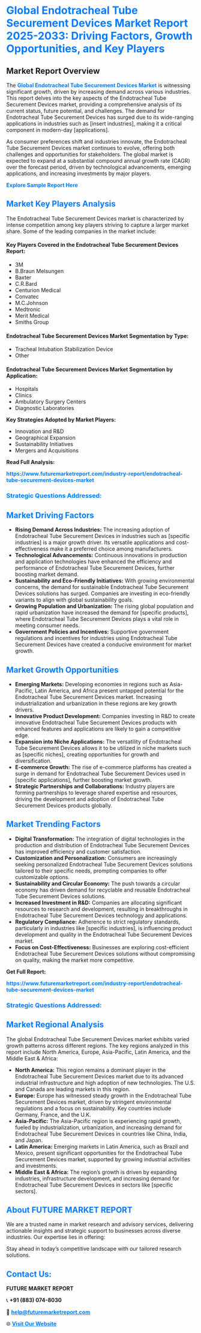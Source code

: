 <h1 style="color: #007BFF;">Global Endotracheal Tube Securement Devices Market Report 2025-2033: Driving Factors, Growth Opportunities, and Key Players</h1>

<section id="overview">
<h2>Market Report Overview</h2>
<p>The <a href="https://www.futuremarketreport.com/industry-report/endotracheal-tube-securement-devices-market" style="color: #007BFF; text-decoration: none;"><strong>Global Endotracheal Tube Securement Devices Market</strong></a> is witnessing significant growth, driven by increasing demand across various industries. This report delves into the key aspects of the Endotracheal Tube Securement Devices market, providing a comprehensive analysis of its current status, future potential, and challenges. The demand for Endotracheal Tube Securement Devices has surged due to its wide-ranging applications in industries such as [insert industries], making it a critical component in modern-day [applications].</p>
<p>As consumer preferences shift and industries innovate, the Endotracheal Tube Securement Devices market continues to evolve, offering both challenges and opportunities for stakeholders. The global market is expected to expand at a substantial compound annual growth rate (CAGR) over the forecast period, driven by technological advancements, emerging applications, and increasing investments by major players.</p>
</section>

<section id="overview">
<p><a href="https://www.futuremarketreport.com/request-sample/reportId=88655" style="color: #007BFF; text-decoration: none;"><strong>Explore Sample Report Here</strong></a></p>
</section>

<section id="key-players">
<h2 style="color: #007BFF;">Market Key Players Analysis</h2>
<p>The Endotracheal Tube Securement Devices market is characterized by intense competition among key players striving to capture a larger market share. Some of the leading companies in the market include:</p>
<h4>Key Players Covered in the Endotracheal Tube Securement Devices Report:</h4>
<ul><li>3M</li><li>B.Braun Melsungen</li><li>Baxter</li><li>C.R.Bard</li><li>Centurion Medical</li><li>Convatec</li><li>M.C.Johnson</li><li>Medtronic</li><li>Merit Medical</li><li>Smiths Group</li></ul>
<h4>Endotracheal Tube Securement Devices Market Segmentation by Type:</h4>
<ul><li>Tracheal Intubation Stabilization Device</li><li>Other</li></ul>

<h4>Endotracheal Tube Securement Devices Market Segmentation by Application:</h4>
<ul><li>Hospitals</li><li>Clinics</li><li>Ambulatory Surgery Centers</li><li>Diagnostic Laboratories</li></ul>
<p><strong>Key Strategies Adopted by Market Players:</strong></p>
<ul>
<li>Innovation and R&D</li>
<li>Geographical Expansion</li>
<li>Sustainability Initiatives</li>
<li>Mergers and Acquisitions</li>
</ul>
</section>

<section>
<p><strong>Read Full Analysis: </strong></p><a href="https://www.futuremarketreport.com/industry-report/endotracheal-tube-securement-devices-market" style="color: #007BFF; text-decoration: none;"><strong>https://www.futuremarketreport.com/industry-report/endotracheal-tube-securement-devices-market</strong></a>
<h3 style="color: #007BFF;">Strategic Questions Addressed:</h3>
</section>

<section id="driving-factors">
<h2 style="color: #007BFF;">Market Driving Factors</h2>
<ul>
<li><strong>Rising Demand Across Industries:</strong> The increasing adoption of Endotracheal Tube Securement Devices in industries such as [specific industries] is a major growth driver. Its versatile applications and cost-effectiveness make it a preferred choice among manufacturers.</li>
<li><strong>Technological Advancements:</strong> Continuous innovations in production and application technologies have enhanced the efficiency and performance of Endotracheal Tube Securement Devices, further boosting market demand.</li>
<li><strong>Sustainability and Eco-Friendly Initiatives:</strong> With growing environmental concerns, the demand for sustainable Endotracheal Tube Securement Devices solutions has surged. Companies are investing in eco-friendly variants to align with global sustainability goals.</li>
<li><strong>Growing Population and Urbanization:</strong> The rising global population and rapid urbanization have increased the demand for [specific products], where Endotracheal Tube Securement Devices plays a vital role in meeting consumer needs.</li>
<li><strong>Government Policies and Incentives:</strong> Supportive government regulations and incentives for industries using Endotracheal Tube Securement Devices have created a conducive environment for market growth.</li>
</ul>
</section>

<section id="growth-opportunities">
<h2 style="color: #007BFF;">Market Growth Opportunities</h2>
<ul>
<li><strong>Emerging Markets:</strong> Developing economies in regions such as Asia-Pacific, Latin America, and Africa present untapped potential for the Endotracheal Tube Securement Devices market. Increasing industrialization and urbanization in these regions are key growth drivers.</li>
<li><strong>Innovative Product Development:</strong> Companies investing in R&D to create innovative Endotracheal Tube Securement Devices products with enhanced features and applications are likely to gain a competitive edge.</li>
<li><strong>Expansion into Niche Applications:</strong> The versatility of Endotracheal Tube Securement Devices allows it to be utilized in niche markets such as [specific niches], creating opportunities for growth and diversification.</li>
<li><strong>E-commerce Growth:</strong> The rise of e-commerce platforms has created a surge in demand for Endotracheal Tube Securement Devices used in [specific applications], further boosting market growth.</li>
<li><strong>Strategic Partnerships and Collaborations:</strong> Industry players are forming partnerships to leverage shared expertise and resources, driving the development and adoption of Endotracheal Tube Securement Devices products globally.</li>
</ul>
</section>

<section id="trending-factors">
<h2 style="color: #007BFF;">Market Trending Factors</h2>
<ul>
<li><strong>Digital Transformation:</strong> The integration of digital technologies in the production and distribution of Endotracheal Tube Securement Devices has improved efficiency and customer satisfaction.</li>
<li><strong>Customization and Personalization:</strong> Consumers are increasingly seeking personalized Endotracheal Tube Securement Devices solutions tailored to their specific needs, prompting companies to offer customizable options.</li>
<li><strong>Sustainability and Circular Economy:</strong> The push towards a circular economy has driven demand for recyclable and reusable Endotracheal Tube Securement Devices solutions.</li>
<li><strong>Increased Investment in R&D:</strong> Companies are allocating significant resources to research and development, resulting in breakthroughs in Endotracheal Tube Securement Devices technology and applications.</li>
<li><strong>Regulatory Compliance:</strong> Adherence to strict regulatory standards, particularly in industries like [specific industries], is influencing product development and quality in the Endotracheal Tube Securement Devices market.</li>
<li><strong>Focus on Cost-Effectiveness:</strong> Businesses are exploring cost-efficient Endotracheal Tube Securement Devices solutions without compromising on quality, making the market more competitive.</li>
</ul>
</section>

<section>
<p><strong>Get Full Report: </strong></p><a href="https://www.futuremarketreport.com/industry-report/endotracheal-tube-securement-devices-market" style="color: #007BFF; text-decoration: none;"><strong>https://www.futuremarketreport.com/industry-report/endotracheal-tube-securement-devices-market</strong></a>
<h3 style="color: #007BFF;">Strategic Questions Addressed:</h3>
</section>


<section id="regional-analysis">
<h2 style="color: #007BFF;">Market Regional Analysis</h2>
<p>The global Endotracheal Tube Securement Devices market exhibits varied growth patterns across different regions. The key regions analyzed in this report include North America, Europe, Asia-Pacific, Latin America, and the Middle East & Africa:</p>
<ul>
<li><strong>North America:</strong> This region remains a dominant player in the Endotracheal Tube Securement Devices market due to its advanced industrial infrastructure and high adoption of new technologies. The U.S. and Canada are leading markets in this region.</li>
<li><strong>Europe:</strong> Europe has witnessed steady growth in the Endotracheal Tube Securement Devices market, driven by stringent environmental regulations and a focus on sustainability. Key countries include Germany, France, and the U.K.</li>
<li><strong>Asia-Pacific:</strong> The Asia-Pacific region is experiencing rapid growth, fueled by industrialization, urbanization, and increasing demand for Endotracheal Tube Securement Devices in countries like China, India, and Japan.</li>
<li><strong>Latin America:</strong> Emerging markets in Latin America, such as Brazil and Mexico, present significant opportunities for the Endotracheal Tube Securement Devices market, supported by growing industrial activities and investments.</li>
<li><strong>Middle East & Africa:</strong> The region’s growth is driven by expanding industries, infrastructure development, and increasing demand for Endotracheal Tube Securement Devices in sectors like [specific sectors].</li>
</ul>
</section>

<footer>
<h2 style="color: #007BFF;">About FUTURE MARKET REPORT</h2>
<p>We are a trusted name in market research and advisory services, delivering actionable insights and strategic support to businesses across diverse industries. Our expertise lies in offering:</p>

<p>Stay ahead in today’s competitive landscape with our tailored research solutions.</p>

<h2 style="color: #007BFF;">Contact Us:</h2>
<p><strong>FUTURE MARKET REPORT</strong></p>
<p>📞 <strong>+91 (883) 074-8030</strong></p>
<p>📧 <strong><a href="mailto:help@futuremarketreport.com" style="color: #007BFF;">help@futuremarketreport.com</a></strong></p>
<p>🌐 <strong><a href="https://www.futuremarketreport.com/" style="color: #007BFF;">Visit Our Website</a></strong></p>
</footer>